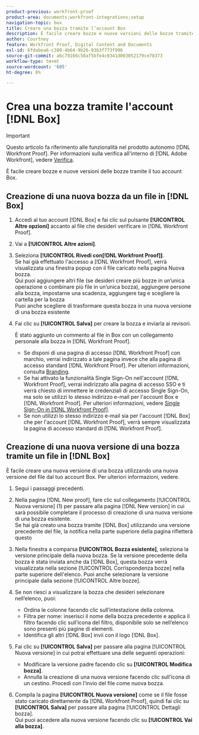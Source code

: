 ```yaml
---
product-previous: workfront-proof
product-area: documents;workfront-integrations;setup
navigation-topic: box
title: Creare una bozza tramite l’account Box
description: È facile creare bozze e nuove versioni delle bozze tramite il tuo account Box.
author: Courtney
feature: Workfront Proof, Digital Content and Documents
exl-id: 6fdabea6-c380-4b64-9b26-93b3f773f996
source-git-commit: a6c79166c50af5bfe4c0341d003052179ce78373
workflow-type: tm+mt
source-wordcount: '605'
ht-degree: 0%

---
```


# Crea una bozza tramite l&#39;account [!DNL Box]

>[!IMPORTANT]
>
>Questo articolo fa riferimento alle funzionalità nel prodotto autonomo [!DNL Workfront Proof]. Per informazioni sulla verifica all&#39;interno di [!DNL Adobe Workfront], vedere [Verifica](../../../review-and-approve-work/proofing/proofing.md).

È facile creare bozze e nuove versioni delle bozze tramite il tuo account Box.

## Creazione di una nuova bozza da un file in [!DNL Box]

1. Accedi al tuo account [!DNL Box] e fai clic sul pulsante **[!UICONTROL Altre opzioni]** accanto al file che desideri verificare in [!DNL Workfront Proof].
1. Vai a **[!UICONTROL Altre azioni]**.
1. Seleziona **[!UICONTROL Rivedi con[!DNL Workfront Proof]]**.\
   Se hai già effettuato l&#39;accesso a [!DNL Workfront Proof], verrà visualizzata una finestra popup con il file caricato nella pagina Nuova bozza.\
   Qui puoi aggiungere altri file (se desideri creare più bozze in un’unica operazione o combinare più file in un’unica bozza), aggiungere persone alla bozza, impostarne una scadenza, aggiungere tag e scegliere la cartella per la bozza\
   Puoi anche scegliere di trasformare questa bozza in una nuova versione di una bozza esistente

1. Fai clic su **[!UICONTROL Salva]** per creare la bozza e inviarla ai revisori.

   È stato aggiunto un commento al file in Box con un collegamento personale alla bozza in [!DNL Workfront Proof].

   * Se disponi di una pagina di accesso [!DNL Workfront Proof] con marchio, verrai indirizzato a tale pagina invece che alla pagina di accesso standard [!DNL Workfront Proof]. Per ulteriori informazioni, consulta [Branding](https://support.workfront.com/hc/en-us/sections/115000921208-Branding).
   * Se hai attivato la funzionalità Single Sign-On nell&#39;account [!DNL Workfront Proof], verrai indirizzato alla pagina di accesso SSO e ti verrà chiesto di immettere le credenziali di accesso Single Sign-On, ma solo se utilizzi lo stesso indirizzo e-mail per l&#39;account Box e [!DNL Workfront Proof]. Per ulteriori informazioni, vedere [Single Sign-On in [!DNL Workfront Proof]](../../../workfront-proof/wp-acct-admin/managing-security/single-sign-on-overview.md).
   * Se non utilizzi lo stesso indirizzo e-mail sia per l&#39;account [!DNL Box] che per l&#39;account [!DNL Workfront Proof], verrà sempre visualizzata la pagina di accesso standard di [!DNL Workfront Proof].

## Creazione di una nuova versione di una bozza tramite un file in [!DNL Box]

È facile creare una nuova versione di una bozza utilizzando una nuova versione del file dal tuo account Box. Per ulteriori informazioni, vedere.

1. Segui i passaggi precedenti.
1. Nella pagina [!DNL New proof], fare clic sul collegamento [!UICONTROL Nuova versione] (1) per passare alla pagina [!DNL New version] in cui sarà possibile completare il processo di creazione di una nuova versione di una bozza esistente.\
   Se hai già creato una bozza tramite [!DNL Box] utilizzando una versione precedente del file, la notifica nella parte superiore della pagina rifletterà questo
1. Nella finestra a comparsa **[!UICONTROL Bozza esistente]**, seleziona la versione principale della nuova bozza. Se la versione precedente della bozza è stata inviata anche da [!DNL Box], questa bozza verrà visualizzata nella sezione [!UICONTROL Corrispondenza bozze] nella parte superiore dell&#39;elenco. Puoi anche selezionare la versione principale dalla sezione [!UICONTROL Altre bozze].
1. Se non riesci a visualizzare la bozza che desideri selezionare nell’elenco, puoi:

   * Ordina le colonne facendo clic sull’intestazione della colonna.
   * Filtra per nome: inserisci il nome della bozza precedente e applica il filtro facendo clic sull’icona del filtro, disponibile solo se nell’elenco sono presenti più pagine di elementi.
   * Identifica gli altri [!DNL Box] invii con il logo [!DNL Box].

1. Fai clic su **[!UICONTROL Salva]** per passare alla pagina [!UICONTROL Nuova versione] in cui potrai effettuare una delle seguenti operazioni:

   * Modificare la versione padre facendo clic su **[!UICONTROL Modifica bozza]**.
   * Annulla la creazione di una nuova versione facendo clic sull’icona di un cestino. Procedi con l’invio del file come nuova bozza.

1. Compila la pagina **[!UICONTROL Nuova versione]** come se il file fosse stato caricato direttamente da [!DNL Workfront Proof], quindi fai clic su **[!UICONTROL Salva]** per passare alla pagina [!UICONTROL Dettagli bozza].\
   Qui puoi accedere alla nuova versione facendo clic su **[!UICONTROL Vai alla bozza]**.
